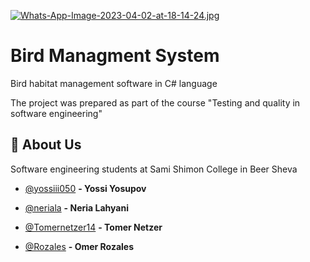 [![Whats-App-Image-2023-04-02-at-18-14-24.jpg](https://i.postimg.cc/vHC5jrvD/Whats-App-Image-2023-04-02-at-18-14-24.jpg)](https://postimg.cc/fJj3S0ph)


# Bird Managment System

Bird habitat management software in C# language

The project was prepared as part of the course "Testing and quality in software engineering"



## 🚀 About Us
Software engineering students at Sami Shimon College in Beer Sheva

- [@yossiii050](https://github.com/yossiii050) **- Yossi Yosupov**

- [@neriala](https://github.com/neriala) **- Neria Lahyani**

- [@Tomernetzer14](https://github.com/Tomernetzer14) **- Tomer Netzer**

- [@Rozales](https://github.com/Rozales) **- Omer Rozales**
